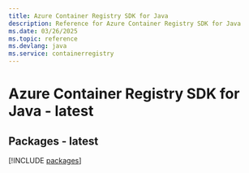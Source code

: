```yaml
---
title: Azure Container Registry SDK for Java
description: Reference for Azure Container Registry SDK for Java
ms.date: 03/26/2025
ms.topic: reference
ms.devlang: java
ms.service: containerregistry
---
```

# Azure Container Registry SDK for Java - latest
## Packages - latest
[!INCLUDE [packages](container-registry-index.md)]